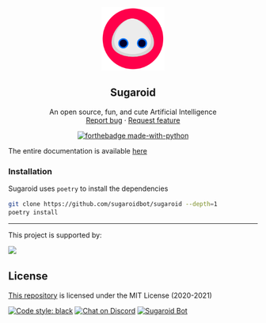 <p align="center">
    <img src="./sugaroid/gui/ui/sugaroid.png" alt="Logo" width=128 height=128>

<h2 align="center">Sugaroid</h2>

  <p align="center">
    An open source, fun, and cute Artificial Intelligence
    <br>
    <a href="https://github.com/sugaroidbot/sugaroid/issues/new">Report bug</a>
    ·
    <a href="https://github.com/sugaroidbot/sugaroid/issues/new">Request feature</a>
  </p>
</p>

<div align="center">

[![forthebadge made-with-python](http://ForTheBadge.com/images/badges/made-with-python.svg)](https://python.org/)

</div>

The entire documentation is available [here](https://g.sugaroid.srev.in/docs/introduction/introduction.html)

### Installation
Sugaroid uses `poetry` to install the dependencies
```bash
git clone https://github.com/sugaroidbot/sugaroid --depth=1
poetry install
```

-----

<p>This project is supported by:</p>
<p>
  <a href="https://www.digitalocean.com/">
    <img src="https://opensource.nyc3.cdn.digitaloceanspaces.com/attribution/assets/SVG/DO_Logo_horizontal_blue.svg" width="201px">
  </a>
</p>

## License
[This repository](https://github.com/sugaroidbot/sugaroid) is licensed under the MIT License (2020-2021)


[![Code style: black](https://img.shields.io/badge/code%20style-black-000000.svg)](https://github.com/psf/black)
[![Chat on Discord](https://img.shields.io/discord/801396971138580540?color=7281da&label=Chat%20on%20Discord&logo=discord&logoColor=white)](https://discord.gg/EWaYYYjgJw)
[![Sugaroid Bot](https://img.shields.io/badge/sugaroid-core-%23f70049)](https://github.com/sugaroidbot/sugaroid)

